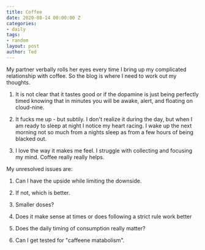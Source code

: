 ```yaml
---
title: Coffee
date: 2020-08-14 00:00:00 Z
categories:
- daily
tags:
- random
layout: post
author: Ted
---
```


My partner verbally rolls her eyes every time I bring up my complicated relationship with coffee. So the blog is where I need to work out my thoughts.

1. It is not clear that it tastes good or if the dopamine is just being perfectly timed knowing that in minutes you will be awake, alert, and floating on cloud-nine.

2. It fucks me up - but subtily. I don't realize it during the day, but when I am ready to sleep at night I notice my heart racing. I wake up the next morning not so much from a nights sleep as from a few hours of being blacked out.

3. I love the way it makes me feel. I struggle with collecting and focusing my mind. Coffee really really helps.


My unresolved issues are:

1. Can I have the upside while limiting the downside.

2. If not, which is better.

3. Smaller doses?

4. Does it make sense at times or does following a strict rule work better

5. Does the daily timing of consumption really matter?

6. Can I get tested for "caffeene matabolism".
